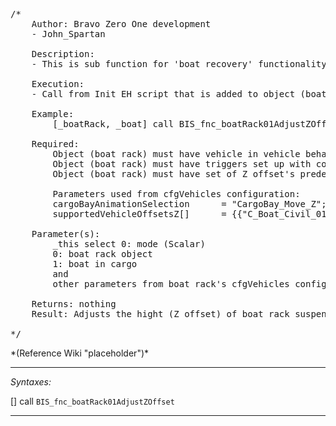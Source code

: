 <pre>/*
	Author: Bravo Zero One development
	- John_Spartan

	Description:
	- This is sub function for 'boat recovery' functionality.

	Execution:
	- Call from Init EH script that is added to object (boat rack) or from action code.

	Example:
		[_boatRack, _boat] call BIS_fnc_boatRack01AdjustZOffset;

	Required:
		Object (boat rack) must have vehicle in vehicle behavior configured (https://community.bistudio.com/wiki/Arma_3_Vehicle_in_Vehicle_Transport).
		Object (boat rack) must have triggers set up with continuous actions.
		Object (boat rack) must have set of Z offset's predefined in cfgVehicles for know/supported boat types.

		Parameters used from cfgVehicles configuration:
		cargoBayAnimationSelection 		= "CargoBay_Move_Z";
		supportedVehicleOffsetsZ[]		= {{"C_Boat_Civil_01_F",0.55}};

	Parameter(s):
		_this select 0: mode (Scalar)
		0: boat rack object
		1: boat in cargo
		and
		other parameters from boat rack's cfgVehicles configuration.

	Returns: nothing
	Result: Adjusts the hight (Z offset) of boat rack suspension to prevent different boats clipping with visual mesh.

*/</pre>*(Reference Wiki "placeholder")*<!-- Remove this after fill-in -->


---
*Syntaxes:*

[] call `BIS_fnc_boatRack01AdjustZOffset`

---
